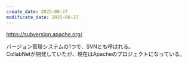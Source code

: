 ```yaml
---
create_date: 2025-08-27
modificate_date: 2025-08-27
---
```

<https://subversion.apache.org/>

バージョン管理システムの1つで、SVNとも呼ばれる。  
CollabNetが開発していたが、現在はApacheのプロジェクトになっている。